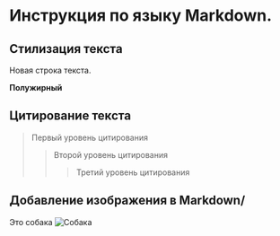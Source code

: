 # Инструкция по языку Markdown.

## Стилизация текста

Новая строка текста.

**Полужирный**

## Цитирование текста

>  Первый уровень цитирования
>> Второй уровень цитирования
>>>Третий уровень цитирования

## Добавление изображения в Markdown/
Это собака
![Собака](DSC_0185.JPG)